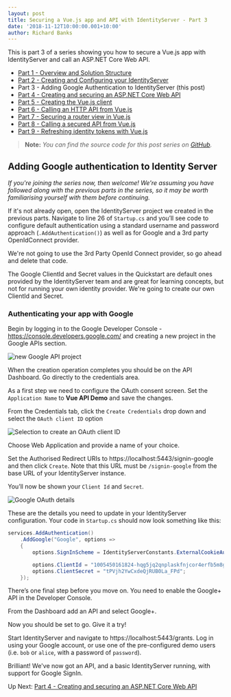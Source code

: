 ```yaml
---
layout: post
title: Securing a Vue.js app and API with IdentityServer - Part 3
date: '2018-11-12T10:00:00.001+10:00'
author: Richard Banks
---
```

This is part 3 of a series showing you how to secure a Vue.js app with IdentityServer and call an ASP.NET Core Web API.

  * [Part 1 - Overview and Solution Structure](/2018/11/securing-vue-with-identityserver-part1.html) 
  * [Part 2 - Creating and Configuring your IdentityServer](/2018/11/securing-vue-with-identityserver-part2.html)
  * Part 3 - Adding Google Authentication to IdentityServer (this post)
  * [Part 4 - Creating and securing an ASP.NET Core Web API](/2018/11/securing-vue-with-identityserver-part4.html)
  * [Part 5 - Creating the Vue.js client](/2018/11/securing-vue-with-identityserver-part5.html)
  * [Part 6 - Calling an HTTP API from Vue.js](/2018/11/securing-vue-with-identityserver-part6.html)
  * [Part 7 - Securing a router view in Vue.js](/2018/11/securing-vue-with-identityserver-part7.html)
  * [Part 8 - Calling a secured API from Vue.js](/2018/11/securing-vue-with-identityserver-part8.html)
  * [Part 9 - Refreshing identity tokens with Vue.js](/2018/11/securing-vue-with-identityserver-part9.html)

> __Note:__ _You can find the source code for this post series on [GitHub](https://github.com/rbanks54/vue-and-identityserver)._

## Adding Google authentication to Identity Server

_If you're joining the series now, then welcome! We're assuming you have followed along with the previous parts in the series, so it may be worth familiarising yourself with them before continuing._

If it's not already open, open the IdentityServer project we created in the previous parts. Navigate to line 26 of `Startup.cs` and you’ll see code to configure default authentication using a standard username and password approach (`.AddAuthentication()`) as well as for Google and a 3rd party OpenIdConnect provider.

We're not going to use the 3rd Party OpenId Connect provider, so go ahead and delete that code.

The Google ClientId and Secret values in the Quickstart are default ones provided by the IdentityServer team and are great for learning concepts, but not for running your own identity provider. We're going to create our own ClientId and Secret.

### Authenticating your app with Google

Begin by logging in to the Google Developer Console - https://console.developers.google.com/
and creating a new project in the Google APIs section.

![new Google API project](/assets/images/2018-11/new_google_api_project.png)
 
When the creation operation completes you should be on the API Dashboard. Go directly to the credentials area.

As a first step we need to configure the OAuth consent screen. Set the `Application Name` to __Vue API Demo__ and save the changes.

From the Credentials tab, click the `Create Credentials` drop down and select the `OAuth client ID` option

![Selection to create an OAuth client ID](/assets/images/2018-11/google_create_oauth_client_id.png)
 
Choose Web Application and provide a name of your choice.

Set the Authorised Redirect URIs to https://localhost:5443/signin-google and then click `Create`.  Note that this URL must be `/signin-google` from the base URL of your IdentityServer instance. 

You’ll now be shown your `Client Id` and `Secret`.

![Google OAuth details](/assets/images/2018-11/google_oauth_details.png)
 
These are the details you need to update in your IdentityServer configuration. Your code in `Startup.cs` should now look something like this:

```cs
services.AddAuthentication()
    .AddGoogle("Google", options =>
    {
        options.SignInScheme = IdentityServerConstants.ExternalCookieAuthenticationScheme;

        options.ClientId = "1005450161824-hqg5jq2qnplaskfnjcor4erfb5m8g0rs.apps.googleusercontent.com";
        options.ClientSecret = "tPVjh2YwCxdeQjRUB0La_FPd";
    });
```

There’s one final step before you move on. You need to enable the Google+ API in the Developer Console.

From the Dashboard add an API and select Google+.

Now you should be set to go. Give it a try!

Start IdentityServer and navigate to https://localhost:5443/grants. Log in using your Google account, or use one of the pre-configured demo users (i.e. `bob` or `alice`, with a password of `password`).

Brilliant! We've now got an API, and a basic IdentityServer running, with support for Google SignIn.

Up Next: [Part 4 - Creating and securing an ASP.NET Core Web API](/2018/11/securing-vue-with-identityserver-part4.html)
